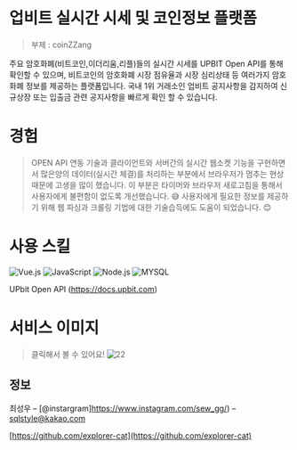 # 업비트 실시간 시세 및 코인정보 플랫폼
> 부제 : coinZZang
>

주요 암호화폐(비트코인,이더리움,리플)들의 실시간 시세를 UPBIT Open API를 통해 확인할 수 있으며, 비트코인의 암호화폐 시장 점유율과 시장 심리상태 등 여러가지 
암호화폐 정보를 제공하는 플랫폼입니다. 국내 1위 거래소인 업비트 공지사항을 감지하여 신규상장 또는 입출금 관련 공지사항을 빠르게 확인 할 수 있습니다.


# 경험
> OPEN API 연동 기술과 클라이언트와 서버간의 실시간 웹소켓 기능을 구현하면서 많은양의 데이터(실시간 체결)를 처리하는 부분에서 브라우저가 멈추는 현상 때문에 고생을 많이 했습니다.
> 이 부분은 타이머와 브라우저 새로고침을 통해서 사용자에게 불편함이 없도록 개선했습니다. :sweat_smile:
> 사용자에게 필요한 정보를 제공하기 위해 웹 파싱과 크롤링 기법에 대한 기술습득에도 도움이 되었습니다. :blush:
> 


# 사용 스킬
<img alt="Vue.js" src ="https://img.shields.io/badge/Vue.js-4FC08D.svg?&style=for-the-badge&logo=Vue.js&logoColor=black"/>
<img alt="JavaScript" src ="https://img.shields.io/badge/JavaScript-F7DF1E.svg?&style=for-the-badge&logo=JavaScript&logoColor=black"/> <img alt="Node.js" src ="https://img.shields.io/badge/node.js-339933.svg?&style=for-the-badge&logo=Node.js&logoColor=white"/> <img alt="MYSQL" src ="https://img.shields.io/badge/MySQL-4479A1.svg?&style=for-the-badge&logo=MySQL&logoColor=white"/>

UPbit Open API (https://docs.upbit.com)

# 서비스 이미지
> 클릭해서 볼 수 있어요!
![22](https://user-images.githubusercontent.com/55500077/160284368-bbd658f2-a53d-4cef-9980-759ad61fbe25.PNG)

## 정보

최성우 – [@instargram]https://www.instagram.com/sew_gg/) – sqlstyle@kakao.com

[https://github.com/explorer-cat](https://github.com/explorer-cat)
